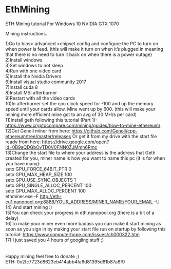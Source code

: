 # EthMining
ETH Mining tutorial For Windows 10 NVIDIA GTX 1070

Mining instructions.
 
1)Go to bios> advanced >chipset config and configure the PC to turn on when power is feed. (this will make it turn on when it’s plugged in meaning that there is no need to turn it back on when there is a power outage)<br>
2)Install windows<br>
3)Set windows to not sleep<br>
4)Run with one video card
<br>5)Install the Nvidia Drivers
<br>6)Install visual studio community 2017
<br>7)Install cuda 8
<br>8)Install MSI afterburner<br>
9)Restart with all the video cards
<br>10)In afterburner set the cpu clock speed for -100 and up the memory speed until your cards allow. Mine went up by 600. (this will make your mining more efficient mine got to an avg of 30 MH/s per card)
<br>11)Install geth following this tutorial (Part 1): https://www.cryptocompare.com/mining/guides/how-to-mine-ethereum/
<br>12)Get Genoil miner from here: https://github.com/Genoil/cpp-ethereum/tree/master/releases Or get it from my drive with the start file ready from here: https://drive.google.com/open?id=0B9aQDGbOvTD0V0FNN0ZJMmh6Rmc
<br>13)Change the start file to where your address is the address that Geth created for you, miner name is how you want to name this pc (it is for when you have many):
<br>setx GPU_FORCE_64BIT_PTR 0
<br>setx GPU_MAX_HEAP_SIZE 100
<br>setx GPU_USE_SYNC_OBJECTS 1
<br>setx GPU_SINGLE_ALLOC_PERCENT 100
<br>setx GPU_MAX_ALLOC_PERCENT 100
<br>ethminer.exe -F http://eth-eu1.nanopool.org:8888/YOUR_ADDRESS/MINER_NAME/YOUR_EMAIL -U
<br>14) And start mining :)
<br>15)You can check your progress in eth,nanopool.org (there is a bit of a delay)
<br>16)To make your miner even more badass you can make it start mining as soon as you sign in by making your start file run on startup by following this tutorial: https://www.computerhope.com/issues/ch000322.htm
<br>17) I just saved you 4 hours of googling stuff ;)
 <br><br><br>
Happy mining feel free to donate ;)<br>
ETH: 0x2fc7723d8623eb414abb4fa6d81395d81b87a8f9

